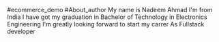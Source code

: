 #ecommerce_demo
#About_author
My name is Nadeem Ahmad
I'm from India
I have got my graduation in Bachelor of Technology in Electronics Engineering
I'm greatly looking forward to start my carrer As Fullstack developer
